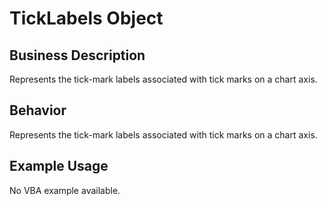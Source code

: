 # TickLabels Object

## Business Description
Represents the tick-mark labels associated with tick marks on a chart axis.

## Behavior
Represents the tick-mark labels associated with tick marks on a chart axis.

## Example Usage
No VBA example available.